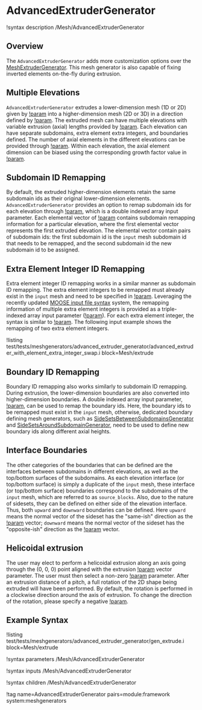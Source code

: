 # AdvancedExtruderGenerator

!syntax description /Mesh/AdvancedExtruderGenerator

## Overview

The `AdvancedExtruderGenerator` adds more customization options over the [MeshExtruderGenerator](MeshExtruderGenerator.md). This mesh generator is also capable of fixing inverted elements on-the-fly during extrusion.

## Multiple Elevations

`AdvancedExtruderGenerator` extrudes a lower-dimension mesh (1D or 2D) given by [!param](/Mesh/AdvancedExtruderGenerator/input) into a higher-dimension mesh (2D or 3D) in a direction defined by [!param](/Mesh/AdvancedExtruderGenerator/direction). The extruded mesh can have multiple elevations with variable extrusion (axial) lengths provided by [!param](/Mesh/AdvancedExtruderGenerator/heights). Each elevation can have separate subdomains, extra element extra integers, and boundaries defined. The number of axial elements in the different elevations can be provided through [!param](/Mesh/AdvancedExtruderGenerator/num_layers). Within each elevation, the axial element dimension can be biased using the corresponding growth factor value in [!param](/Mesh/AdvancedExtruderGenerator/biases).

## Subdomain ID Remapping

By default, the extruded higher-dimension elements retain the same subdomain ids as their original lower-dimension elements. `AdvancedExtruderGenerator` provides an option to remap subdomain ids for each elevation through [!param](/Mesh/AdvancedExtruderGenerator/subdomain_swaps), which is a double indexed array input parameter. Each elemental vector of [!param](/Mesh/AdvancedExtruderGenerator/subdomain_swaps) contains subdomain remapping information for a particular elevation, where the first elemental vector represents the first extruded elevation. The elemental vector contain pairs of subdomain ids: the first subdomain id is the `input` mesh subdomain id that needs to be remapped, and the second subdomain id the new subdomain id to be assigned.

## Extra Element Integer ID Remapping

Extra element integer ID remapping works in a similar manner as subdomain ID remapping. The extra element integers to be remapped must already exist in the `input` mesh and need to be specified in [!param](/Mesh/AdvancedExtruderGenerator/elem_integer_names_to_swap). Leveraging the recently updated [MOOSE input file syntax](https://mooseframework.inl.gov/application_usage/input_syntax.html) system, the remapping information of multiple extra element integers is provided as a triple-indexed array input parameter ([!param](/Mesh/AdvancedExtruderGenerator/elem_integers_swaps)). For each extra element integer, the syntax is similar to [!param](/Mesh/AdvancedExtruderGenerator/subdomain_swaps). The following input example shows the remapping of two extra element integers.

!listing test/tests/meshgenerators/advanced_extruder_generator/advanced_extruder_with_element_extra_integer_swap.i block=Mesh/extrude

## Boundary ID Remapping

Boundary ID remapping also works similarly to subdomain ID remapping. During extrusion, the lower-dimension boundaries are also converted into higher-dimension boundaries. A double indexed array input parameter, [!param](/Mesh/AdvancedExtruderGenerator/boundary_swaps), can be used to remap the boundary ids. Here, the boundary ids to be remapped must exist in the `input` mesh, otherwise, dedicated boundary defining mesh generators, such as [SideSetsBetweenSubdomainsGenerator](SideSetsBetweenSubdomainsGenerator.md) and [SideSetsAroundSubdomainGenerator](SideSetsAroundSubdomainGenerator.md), need to be used to define new boundary ids along different axial heights.

## Interface Boundaries

The other categories of the boundaries that can be defined are the interfaces between subdomains in different elevations, as well as the top/bottom surfaces of the subdomains. As each elevation interface (or top/bottom surface) is simply a duplicate of the `input` mesh, these interface (or top/bottom surface) boundaries correspond to the subdomains of the `input` mesh, which are referred to as `source_blocks`. Also, due to the nature of sidesets, they can be defined on either side of the elevation interface. Thus, both `upward` and `downward` boundaries can be defined. Here `upward` means the normal vector of the sideset has the "same-ish" direction as the [!param](/Mesh/AdvancedExtruderGenerator/direction) vector; `downward` means the normal vector of the sideset has the "opposite-ish" direction as the [!param](/Mesh/AdvancedExtruderGenerator/direction) vector.


## Helicoidal extrusion

The user may elect to perform a helicoidal extrusion along an axis going through the (0, 0, 0) point aligned with
the extrusion [!param](/Mesh/AdvancedExtruderGenerator/direction) vector parameter. The user must then select a non-zero
[!param](/Mesh/AdvancedExtruderGenerator/twist_pitch) parameter.
After an extrusion distance of a pitch, a full rotation of the 2D shape being extruded will have been performed.
By default, the rotation is performed in a clockwise direction around the axis of extrusion. To change the direction of the rotation, please specify a negative [!param](/Mesh/AdvancedExtruderGenerator/twist_pitch).

## Example Syntax

!listing test/tests/meshgenerators/advanced_extruder_generator/gen_extrude.i block=Mesh/extrude

!syntax parameters /Mesh/AdvancedExtruderGenerator

!syntax inputs /Mesh/AdvancedExtruderGenerator

!syntax children /Mesh/AdvancedExtruderGenerator

!tag name=AdvancedExtruderGenerator pairs=module:framework system:meshgenerators
